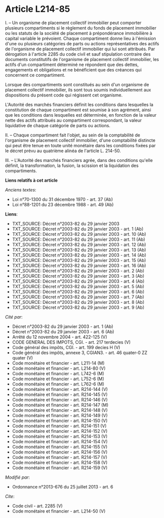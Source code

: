 # Article L214-85

I. – Un organisme de placement collectif immobilier peut comporter plusieurs compartiments si le règlement du fonds de
placement immobilier ou les statuts de la société de placement à prépondérance immobilière à capital variable le prévoient.
Chaque compartiment donne lieu à l'émission d'une ou plusieurs catégories de parts ou actions représentatives des actifs de
l'organisme de placement collectif immobilier qui lui sont attribués. Par dérogation à l'article 2285 du code civil et sauf
stipulation contraire des documents constitutifs de l'organisme de placement collectif immobilier, les actifs d'un
compartiment déterminé ne répondent que des dettes, engagements et obligations et ne bénéficient que des créances qui
concernent ce compartiment.

Lorsque des compartiments sont constitués au sein d'un organisme de placement collectif immobilier, ils sont tous soumis
individuellement aux dispositions du présent code qui régissent cet organisme.

L'Autorité des marchés financiers définit les conditions dans lesquelles la constitution de chaque compartiment est soumise à
son agrément, ainsi que les conditions dans lesquelles est déterminée, en fonction de la valeur nette des actifs attribués au
compartiment correspondant, la valeur liquidative de chaque catégorie de parts ou actions.

II. – Chaque compartiment fait l'objet, au sein de la comptabilité de l'organisme de placement collectif immobilier, d'une
comptabilité distincte qui peut être tenue en toute unité monétaire dans les conditions fixées par le décret prévu au
quatrième alinéa de l'article L. 214-50.

III. – L'Autorité des marchés financiers agrée, dans des conditions qu'elle définit, la transformation, la fusion, la
scission et la liquidation des compartiments.

**Liens relatifs à cet article**

_Anciens textes_:

  - Loi n°70-1300 du 31 décembre 1970 - art. 37 (Ab)
  - Loi n°88-1201 du 23 décembre 1988 - art. 49 (Ab)

**Liens**:

  - TXT_SOURCE: Décret n°2003-82 du 29 janvier 2003
  - TXT_SOURCE: Décret n°2003-82 du 29 janvier 2003 - art. 1 (Ab)
  - TXT_SOURCE: Décret n°2003-82 du 29 janvier 2003 - art. 10 (Ab)
  - TXT_SOURCE: Décret n°2003-82 du 29 janvier 2003 - art. 11 (Ab)
  - TXT_SOURCE: Décret n°2003-82 du 29 janvier 2003 - art. 12 (Ab)
  - TXT_SOURCE: Décret n°2003-82 du 29 janvier 2003 - art. 13 (Ab)
  - TXT_SOURCE: Décret n°2003-82 du 29 janvier 2003 - art. 14 (Ab)
  - TXT_SOURCE: Décret n°2003-82 du 29 janvier 2003 - art. 15 (Ab)
  - TXT_SOURCE: Décret n°2003-82 du 29 janvier 2003 - art. 16 (Ab)
  - TXT_SOURCE: Décret n°2003-82 du 29 janvier 2003 - art. 2 (Ab)
  - TXT_SOURCE: Décret n°2003-82 du 29 janvier 2003 - art. 3 (Ab)
  - TXT_SOURCE: Décret n°2003-82 du 29 janvier 2003 - art. 4 (Ab)
  - TXT_SOURCE: Décret n°2003-82 du 29 janvier 2003 - art. 5 (Ab)
  - TXT_SOURCE: Décret n°2003-82 du 29 janvier 2003 - art. 6 (Ab)
  - TXT_SOURCE: Décret n°2003-82 du 29 janvier 2003 - art. 7 (Ab)
  - TXT_SOURCE: Décret n°2003-82 du 29 janvier 2003 - art. 8 (Ab)
  - TXT_SOURCE: Décret n°2003-82 du 29 janvier 2003 - art. 9 (Ab)

_Cité par_:

  - Décret n°2003-82 du 29 janvier 2003 - art. 1 (Ab)
  - Décret n°2003-82 du 29 janvier 2003 - art. 6 (Ab)
  - Arrêté du 12 novembre 2004 - art. 422-125 (V)
  - CODE GENERAL DES IMPOTS, CGI. - art. 217 terdecies (V)
  - Code général des impôts, CGI. - art. 199 decies H (V)
  - Code général des impôts, annexe 3, CGIAN3. - art. 46 quater-0 ZZ quater (V)
  - Code monétaire et financier - art. L211-14 (M)
  - Code monétaire et financier - art. L214-80 (V)
  - Code monétaire et financier - art. L742-6 (M)
  - Code monétaire et financier - art. L752-6 (M)
  - Code monétaire et financier - art. L762-6 (M)
  - Code monétaire et financier - art. R214-144 (V)
  - Code monétaire et financier - art. R214-145 (V)
  - Code monétaire et financier - art. R214-146 (V)
  - Code monétaire et financier - art. R214-147 (M)
  - Code monétaire et financier - art. R214-148 (V)
  - Code monétaire et financier - art. R214-149 (V)
  - Code monétaire et financier - art. R214-150 (V)
  - Code monétaire et financier - art. R214-151 (V)
  - Code monétaire et financier - art. R214-152 (V)
  - Code monétaire et financier - art. R214-153 (V)
  - Code monétaire et financier - art. R214-154 (V)
  - Code monétaire et financier - art. R214-155 (V)
  - Code monétaire et financier - art. R214-156 (V)
  - Code monétaire et financier - art. R214-157 (V)
  - Code monétaire et financier - art. R214-158 (V)
  - Code monétaire et financier - art. R214-159 (V)

_Modifié par_:

  - Ordonnance n°2013-676 du 25 juillet 2013 - art. 6

_Cite_:

  - Code civil - art. 2285 (V)
  - Code monétaire et financier - art. L214-50 (V)
